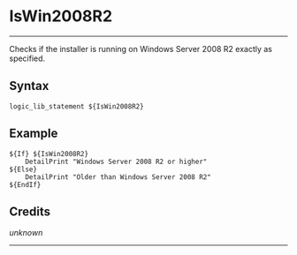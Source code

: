 # IsWin2008R2

---

Checks if the installer is running on Windows Server 2008 R2 exactly as specified.

## Syntax

	logic_lib_statement ${IsWin2008R2}

## Example

	${If} ${IsWin2008R2}
		DetailPrint "Windows Server 2008 R2 or higher"
	${Else}
		DetailPrint "Older than Windows Server 2008 R2"
	${EndIf}

## Credits

*unknown*

---
